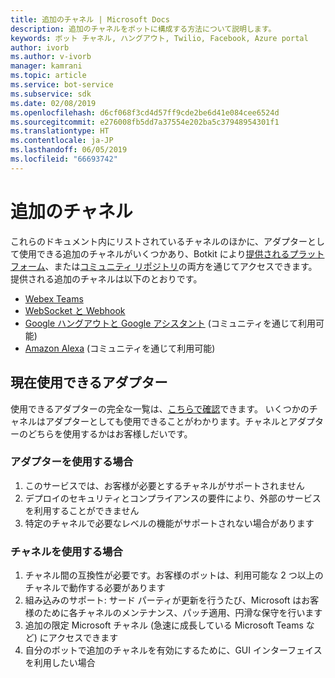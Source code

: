```yaml
---
title: 追加のチャネル | Microsoft Docs
description: 追加のチャネルをボットに構成する方法について説明します。
keywords: ボット チャネル, ハングアウト, Twilio, Facebook, Azure portal
author: ivorb
ms.author: v-ivorb
manager: kamrani
ms.topic: article
ms.service: bot-service
ms.subservice: sdk
ms.date: 02/08/2019
ms.openlocfilehash: d6cf068f3cd4d57ff9cde2be6d41e084cee6524d
ms.sourcegitcommit: e276008fb5dd7a37554e202ba5c37948954301f1
ms.translationtype: HT
ms.contentlocale: ja-JP
ms.lasthandoff: 06/05/2019
ms.locfileid: "66693742"
---
```

# <a name="additional-channels"></a>追加のチャネル

これらのドキュメント内にリストされているチャネルのほかに、アダプターとして使用できる追加のチャネルがいくつかあり、Botkit により[提供されるプラットフォーム](https://botkit.ai/docs/v4/platforms/)、または[コミュニティ リポジトリ](https://github.com/BotBuilderCommunity/)の両方を通じてアクセスできます。 提供される追加のチャネルは以下のとおりです。

- [Webex Teams](https://botkit.ai/docs/v4/platforms/webex.html)
- [WebSocket と Webhook](https://botkit.ai/docs/v4/platforms/web.html)
- [Google ハングアウトと Google アシスタント](https://github.com/BotBuilderCommunity/) (コミュニティを通じて利用可能)
- [Amazon Alexa](https://github.com/BotBuilderCommunity/) (コミュニティを通じて利用可能)

## <a name="currently-available-adapters"></a>現在使用できるアダプター

使用できるアダプターの完全な一覧は、[こちらで確認](https://botkit.ai/docs/v4/platforms/)できます。 いくつかのチャネルはアダプターとしても使用できることがわかります。チャネルとアダプターのどちらを使用するかはお客様しだいです。

### <a name="when-to-use-an-adapter"></a>アダプターを使用する場合

1. このサービスでは、お客様が必要とするチャネルがサポートされません
2. デプロイのセキュリティとコンプライアンスの要件により、外部のサービスを利用することができません
3. 特定のチャネルで必要なレベルの機能がサポートされない場合があります

### <a name="when-to-use-a-channel"></a>チャネルを使用する場合

1. チャネル間の互換性が必要です。お客様のボットは、利用可能な 2 つ以上のチャネルで動作する必要があります
2. 組み込みのサポート: サード パーティが更新を行うたび、Microsoft はお客様のために各チャネルのメンテナンス、パッチ適用、円滑な保守を行います
3. 追加の限定 Microsoft チャネル (急速に成長している Microsoft Teams など) にアクセスできます
4. 自分のボットで追加のチャネルを有効にするために、GUI インターフェイスを利用したい場合
